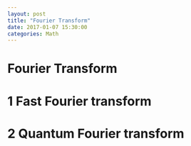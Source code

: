 ```yaml
---
layout: post
title: "Fourier Transform"
date: 2017-01-07 15:30:00
categories: Math
---
```


# Fourier Transform

# 1 Fast Fourier transform

# 2 Quantum Fourier transform